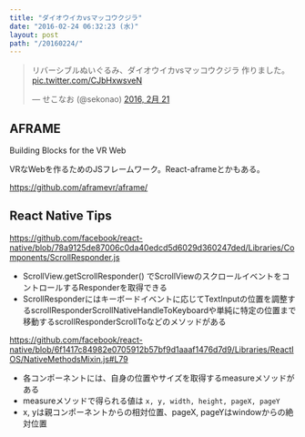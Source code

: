 ```yaml
---
title: "ダイオウイカvsマッコウクジラ"
date: "2016-02-24 06:32:23 (水)"
layout: post
path: "/20160224/"
---
```


<blockquote class="twitter-tweet" data-lang="ja"><p lang="ja" dir="ltr">リバーシブルぬいぐるみ、ダイオウイカvsマッコウクジラ 作りました。 <a href="https://t.co/CJbHxwsveN">pic.twitter.com/CJbHxwsveN</a></p>&mdash; せこなお (@sekonao) <a href="https://twitter.com/sekonao/status/701303743053037568">2016, 2月 21</a></blockquote>

## AFRAME

Building Blocks for the VR Web

VRなWebを作るためのJSフレームワーク。React-aframeとかもある。

https://github.com/aframevr/aframe/


## React Native Tips

https://github.com/facebook/react-native/blob/78a9125de87006c0da40edcd5d6029d360247ded/Libraries/Components/ScrollResponder.js

- ScrollView.getScrollResponder() でScrollViewのスクロールイベントをコントロールするResponderを取得できる
- ScrollResponderにはキーボードイベントに応じてTextInputの位置を調整するscrollResponderScrollNativeHandleToKeyboardや単純に特定の位置まで移動するscrollResponderScrollToなどのメソッドがある

https://github.com/facebook/react-native/blob/6f1417c84982e0705912b57bf9d1aaaf1476d7d9/Libraries/ReactIOS/NativeMethodsMixin.js#L79

- 各コンポーネントには、自身の位置やサイズを取得するmeasureメソッドがある
- measureメソッドで得られる値は `x, y, width, height, pageX, pageY`
- x, yは親コンポーネントからの相対位置、pageX, pageYはwindowからの絶対位置

